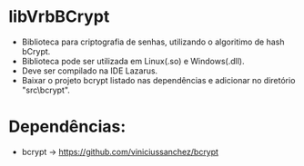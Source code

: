 # libVrbBCrypt
* Biblioteca para criptografia de senhas, utilizando o algoritimo de hash bCrypt.
* Biblioteca pode ser utilizada em Linux(.so) e Windows(.dll).
* Deve ser compilado na IDE Lazarus.
* Baixar o projeto bcrypt listado nas dependências e adicionar no diretório "src\bcrypt\".

# Dependências: 
* bcrypt -> https://github.com/viniciussanchez/bcrypt

